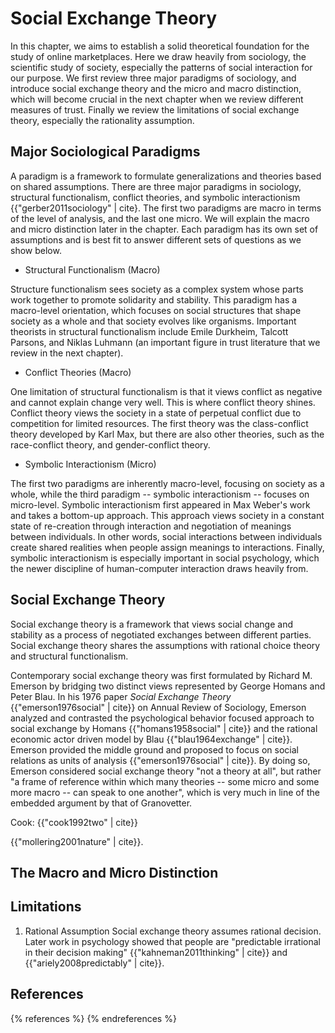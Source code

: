 Social Exchange Theory
======================

In this chapter, we aims to establish a solid theoretical foundation for the study of online marketplaces. Here we draw heavily from sociology, the scientific study of society, especially the patterns of social interaction for our purpose. We first review three major paradigms of sociology, and introduce social exchange theory and the micro and macro distinction, which will become crucial in the next chapter when we review different measures of trust. Finally we review the limitations of social exchange theory, especially the rationality assumption.

Major Sociological Paradigms
----------------------------

A paradigm is a framework to formulate generalizations and theories based on shared assumptions. There are three major paradigms in sociology, structural functionalism, conflict theories, and symbolic interactionism {{"gerber2011sociology" | cite}. The first two paradigms are macro in terms of the level of analysis, and the last one micro. We will explain the macro and micro distinction later in the chapter. Each paradigm has its own set of assumptions and is best fit to answer different sets of questions as we show below.

-	Structural Functionalism (Macro)

Structure functionalism sees society as a complex system whose parts work together to promote solidarity and stability. This paradigm has a macro-level orientation, which focuses on social structures that shape society as a whole and that society evolves like organisms. Important theorists in structural functionalism include Emile Durkheim, Talcott Parsons, and Niklas Luhmann (an important figure in trust literature that we review in the next chapter).

-	Conflict Theories (Macro)

One limitation of structural functionalism is that it views conflict as negative and cannot explain change very well. This is where conflict theory shines. Conflict theory views the society in a state of perpetual conflict due to competition for limited resources. The first theory was the class-conflict theory developed by Karl Max, but there are also other theories, such as the race-conflict theory, and gender-conflict theory.

-	Symbolic Interactionism (Micro)

The first two paradigms are inherently macro-level, focusing on society as a whole, while the third paradigm -- symbolic interactionism -- focuses on micro-level. Symbolic interactionism first appeared in Max Weber's work and takes a bottom-up approach. This approach views society in a constant state of re-creation through interaction and negotiation of meanings between individuals. In other words, social interactions between individuals create shared realities when people assign meanings to interactions. Finally, symbolic interactionism is especially important in social psychology, which the newer discipline of human-computer interaction draws heavily from.

Social Exchange Theory
----------------------

Social exchange theory is a framework that views social change and stability as a process of negotiated exchanges between different parties. Social exchange theory shares the assumptions with rational choice theory and structural functionalism.

Contemporary social exchange theory was first formulated by Richard M. Emerson by bridging two distinct views represented by George Homans and Peter Blau. In his 1976 paper *Social Exchange Theory* {{"emerson1976social" | cite}} on Annual Review of Sociology, Emerson analyzed and contrasted the psychological behavior focused approach to social exchange by Homans {{"homans1958social" | cite}} and the rational economic actor driven model by Blau {{"blau1964exchange" | cite}}. Emerson provided the middle ground and proposed to focus on social relations as units of analysis {{"emerson1976social" | cite}}. By doing so, Emerson considered social exchange theory "not a theory at all", but rather "a frame of reference within which many theories -- some micro and some more macro -- can speak to one another", which is very much in line of the embedded argument by that of Granovetter.

Cook: {{"cook1992two" | cite}}

{{"mollering2001nature" | cite}}.

The Macro and Micro Distinction
-------------------------------

Limitations
-----------

1.	Rational Assumption Social exchange theory assumes rational decision. Later work in psychology showed that people are "predictable irrational in their decision making" {{"kahneman2011thinking" | cite}} and {{"ariely2008predictably" | cite}}.

References
----------

{% references %} {% endreferences %}
